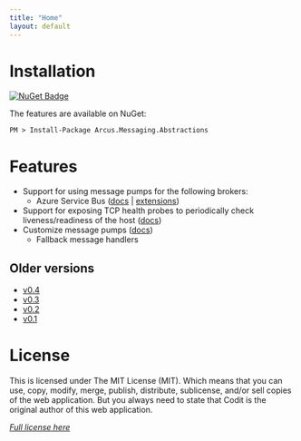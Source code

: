 ```yaml
---
title: "Home"
layout: default
---
```


# Installation

[![NuGet Badge](https://buildstats.info/nuget/Arcus.Messaging.Abstractions)](https://www.nuget.org/packages/Arcus.Messaging.Abstractions/)

The features are available on NuGet:

```shell
PM > Install-Package Arcus.Messaging.Abstractions
```

# Features

- Support for using message pumps for the following brokers:
    - Azure Service Bus ([docs](features/message-pumps/service-bus) | [extensions](features/service-bus))
- Support for exposing TCP health probes to periodically check liveness/readiness of the host ([docs](features/tcp-health-probe))
- Customize message pumps ([docs](features/message-pumps/customization))
    - Fallback message handlers

## Older versions

- [v0.4](./../v0.4.0)
- [v0.3](./../v0.3.0)
- [v0.2](./../v0.2.0)
- [v0.1](./../v0.1.0)

# License
This is licensed under The MIT License (MIT). Which means that you can use, copy, modify, merge, publish, distribute, sublicense, and/or sell copies of the web application. But you always need to state that Codit is the original author of this web application.

*[Full license here](https://github.com/arcus-azure/arcus.messaging/blob/master/LICENSE)*
